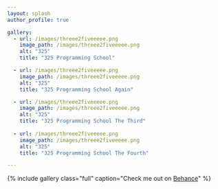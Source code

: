 ```yaml
---
layout: splash
author_profile: true

gallery:
  - url: /images/threee2fiveeeee.png
    image_path: /images/threee2fiveeeee.png
    alt: "325"
    title: "325 Programming School"

  - url: /images/threee2fiveeeee.png
    image_path: /images/threee2fiveeeee.png
    alt: "325"
    title: "325 Programming School Again"

  - url: /images/threee2fiveeeee.png
    image_path: /images/threee2fiveeeee.png
    alt: "325"
    title: "325 Programming School The Third"
    
  - url: /images/threee2fiveeeee.png
    image_path: /images/threee2fiveeeee.png
    alt: "325"
    title: "325 Programming School The Fourth"

---
```



{% include gallery class="full" caption="Check me out on [Behance](https://behance.com/lasalarin)" %}
